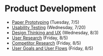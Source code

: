 # Product Development

- [Paper Prototyping](https://github.com/ga-adi-nyc/Course-Materials/tree/master/lessons/product-development/paper-prototyping) (Tuesday, 7/5)
- [Usability Testing](https://github.com/ga-adi-nyc/Course-Materials/tree/master/lessons/testing/usability-testing-lesson) (Wednesday, 7/20)
- [Design Thinking and UX](https://github.com/ga-adi-nyc/Course-Materials/tree/master/lessons/product-development/design-thinking-and-ux) (Wednesday, 8/3)
- [User Research](https://github.com/ga-adi-nyc/Course-Materials/tree/master/lessons/product-development/user-research-lesson) (Friday, 8/5)
- [Competitor Research](https://github.com/ga-adi-nyc/Course-Materials/tree/master/lessons/product-development/competitive-research-lesson) (Friday, 8/5)
- [User Goals and User Flows](https://github.com/ga-adi-nyc/Course-Materials/tree/master/lessons/product-development/user-goals-and-flows-lesson) (Friday, 8/5)
